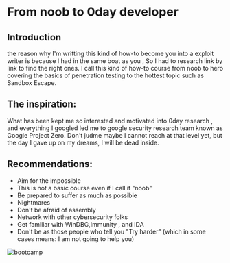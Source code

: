# From noob to 0day developer 

## Introduction 

the reason why I'm writting this kind of how-to become you into a exploit writer is because I had in the same boat as you , So I had to research link by link to find the right ones. I call this kind of how-to course from noob to hero covering the basics of penetration testing to the hottest topic such as Sandbox Escape. 

## The inspiration:

What has been kept me so interested and motivated into 0day research , and everything I googled led me to google security research team known as Google Project Zero. Don't judme maybe I cannot reach at that level yet, but the day I gave up on my dreams, I will be dead inside.


## Recommendations: 

* Aim for the impossible 
* This is not a basic course even if I call it "noob"
* Be prepared to suffer as much as possible 
* Nightmares
* Don't be afraid of assembly 
* Network with other cybersecurity folks
* Get familiar with WinDBG,Immunity , and IDA
* Don't be as those people who tell you "Try harder" (which in some cases means: I am not going to help you)

![bootcamp](https://github.com/SkyBulk/tuCTF/blob/master/images/bootcamp.png)
